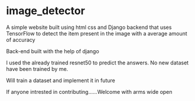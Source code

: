 # image_detector
A simple website built using html css and Django backend that uses TensorFlow to detect the item present in the image with a average amount of accuracy

Back-end built with the help of django

I used the already trained resnet50 to predict the answers. No new dataset have been trained by
 me. 
 
 Will train a dataset and implement it in future
 
 If anyone intrested in contributing......Welcome with arms wide open
